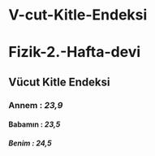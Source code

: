 # V-cut-Kitle-Endeksi
# Fizik-2.-Hafta-devi
## Vücut Kitle Endeksi
### Annem : *23,9*
#### Babamın : *23,5*
##### Benim : *24,5*
